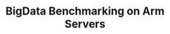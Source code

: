 ---
categories:
- bkk19
description: 'Covers running BigData/HiBench benchmark on Arm Servers. Topics include:<br
  /> - Results brief<br /> - Parameters tuning for hadoop, spark and flink<br /> -
  Lessons learned<br /><br />Reference:&nbsp;<br />1). HiBench: <br />https://github.com/Intel-bigdata/HiBench<br
  />2).&nbsp;Yahoo Streaming Bench:<br />https://github.com/yahoo/streaming-benchmarks<br
  />'
image:
  featured: 'true'
  path: /assets/images/featured-images/bkk19/BKK19-TR05.png
session_attendee_num: '16'
session_id: BKK19-TR05
session_room: Session Room 1 (Lotus 1-2)
session_slot:
  end_time: '2019-04-04 14:25:00'
  start_time: '2019-04-04 14:00:00'
session_speakers:
- speaker_bio: Work in Arm software ecosystem more than 10 years. Want to share my
    recent experience in Big Data.
  speaker_company: LINARO
  speaker_image: /assets/images/speakers/bkk19/guodong-xu
  speaker_location: ''
  speaker_name: Guodong Xu
  speaker_position: Tech Lead
  speaker_username: guodong
session_track: Big Data
tag: session
tags:
- Validation and CI
- Testing
title: BigData Benchmarking on Arm Servers
---